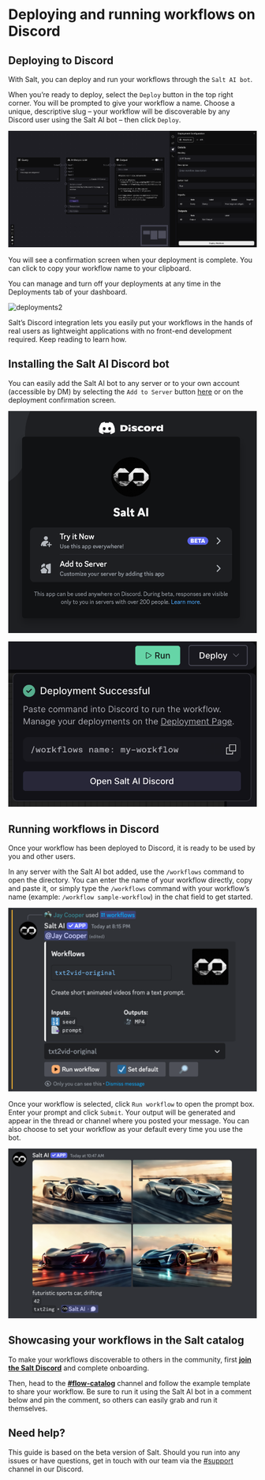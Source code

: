 # Deploying and running workflows on Discord

## Deploying to Discord

With Salt, you can deploy and run your workflows through the `Salt AI bot`.

When you’re ready to deploy, select the `Deploy` button in the top right corner. You will be prompted to give your workflow a name. Choose a unique, descriptive slug – your workflow will be discoverable by any Discord user using the Salt AI bot – then click `Deploy`.

![deployments1](images/deployments1.png)

You will see a confirmation screen when your deployment is complete. You can click to copy your workflow name to your clipboard.

You can manage and turn off your deployments at any time in the Deployments tab of your dashboard.

![deployments2](images/deployments2.png)

Salt’s Discord integration lets you easily put your workflows in the hands of real users as lightweight applications with no front-end development required. Keep reading to learn how.

## Installing the Salt AI Discord bot

You can easily add the Salt AI bot to any server or to your own account (accessible by DM) by selecting the `Add to Server` button [here](https://discord.com/oauth2/authorize?client_id=1113909066587185274) or on the deployment confirmation screen.

![discord1](images/discord1.png)

![discord2](images/discord2.png)

## Running workflows in Discord

Once your workflow has been deployed to Discord, it is ready to be used by you and other users.

In any server with the Salt AI bot added, use the `/workflows` command to open the directory. You can enter the name of your workflow directly, copy and paste it, or simply type the `/workflows` command with your workflow’s name (example: `/workflow sample-workflow`) in the chat field to get started.

![discord3](images/discord3.png)

Once your workflow is selected, click `Run workflow` to open the prompt box. Enter your prompt and click `Submit`. Your output will be generated and appear in the thread or channel where you posted your message. You can also choose to set your workflow as your default every time you use the bot.

![discord4](images/discord4.png)

## Showcasing your workflows in the Salt catalog

To make your workflows discoverable to others in the community, first **[join the Salt Discord](https://discord.gg/saltai)** and complete onboarding.

Then, head to the **[#flow-catalog](https://discord.gg/FcbmPDf3E7)** channel and follow the example template to share your workflow. Be sure to run it using the Salt AI bot in a comment below and pin the comment, so others can easily grab and run it themselves.

## Need help?

This guide is based on the beta version of Salt. Should you run into any issues or have questions, get in touch with our team via the [#support](https://discord.com/channels/1151592612525002822/1212167911771217961) channel in our Discord.
